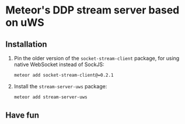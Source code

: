 # Meteor's DDP stream server based on uWS

## Installation
    
1. Pin the older version of the `socket-stream-client` package,
for using native WebSocket instead of SockJS:

    ```bash
    meteor add socket-stream-client@=0.2.1
    ```

2. Install the `stream-server-uws` package:

    ```bash
    meteor add stream-server-uws
    ```

## Have fun

